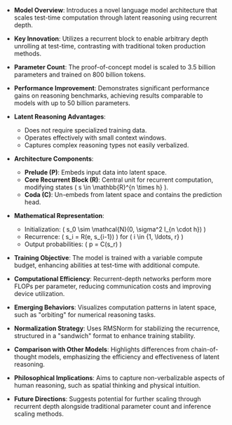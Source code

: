 - **Model Overview**: Introduces a novel language model architecture that scales test-time computation through latent reasoning using recurrent depth.
  
- **Key Innovation**: Utilizes a recurrent block to enable arbitrary depth unrolling at test-time, contrasting with traditional token production methods.

- **Parameter Count**: The proof-of-concept model is scaled to 3.5 billion parameters and trained on 800 billion tokens.

- **Performance Improvement**: Demonstrates significant performance gains on reasoning benchmarks, achieving results comparable to models with up to 50 billion parameters.

- **Latent Reasoning Advantages**:
  - Does not require specialized training data.
  - Operates effectively with small context windows.
  - Captures complex reasoning types not easily verbalized.

- **Architecture Components**:
  - **Prelude (P)**: Embeds input data into latent space.
  - **Core Recurrent Block (R)**: Central unit for recurrent computation, modifying states \( s \in \mathbb{R}^{n \times h} \).
  - **Coda (C)**: Un-embeds from latent space and contains the prediction head.

- **Mathematical Representation**:
  - Initialization: \( s_0 \sim \mathcal{N}(0, \sigma^2 I_{n \cdot h}) \)
  - Recurrence: \( s_i = R(e, s_{i-1}) \) for \( i \in \{1, \ldots, r\} \)
  - Output probabilities: \( p = C(s_r) \)

- **Training Objective**: The model is trained with a variable compute budget, enhancing abilities at test-time with additional compute.

- **Computational Efficiency**: Recurrent-depth networks perform more FLOPs per parameter, reducing communication costs and improving device utilization.

- **Emerging Behaviors**: Visualizes computation patterns in latent space, such as "orbiting" for numerical reasoning tasks.

- **Normalization Strategy**: Uses RMSNorm for stabilizing the recurrence, structured in a "sandwich" format to enhance training stability.

- **Comparison with Other Models**: Highlights differences from chain-of-thought models, emphasizing the efficiency and effectiveness of latent reasoning.

- **Philosophical Implications**: Aims to capture non-verbalizable aspects of human reasoning, such as spatial thinking and physical intuition.

- **Future Directions**: Suggests potential for further scaling through recurrent depth alongside traditional parameter count and inference scaling methods.